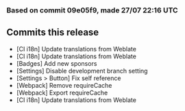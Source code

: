 ### Based on commit 09e05f9, made 27/07 22:16 UTC
## Commits this release
  - [CI i18n] Update translations from Weblate
  - [CI i18n] Update translations from Weblate
  - [Badges] Add new sponsors
  - [Settings] Disable development branch setting
  - [Settings > Button] Fix self reference
  - [Webpack] Remove requireCache
  - [Webpack] Export requireCache
  - [CI i18n] Update translations from Weblate